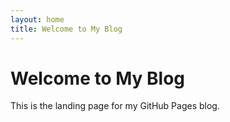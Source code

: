 ```yaml
---
layout: home
title: Welcome to My Blog
---
```


# Welcome to My Blog
This is the landing page for my GitHub Pages blog.